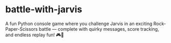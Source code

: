# battle-with-jarvis
A fun Python console game where you challenge Jarvis in an exciting Rock-Paper-Scissors battle — complete with quirky messages, score tracking, and endless replay fun! 🎮🤖
